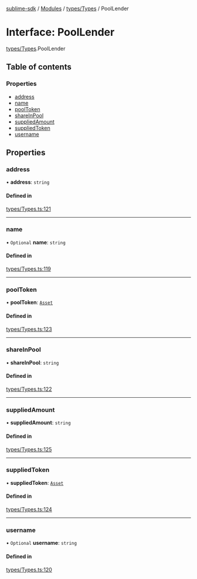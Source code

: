 [sublime-sdk](../README.md) / [Modules](../modules.md) / [types/Types](../modules/types_Types.md) / PoolLender

# Interface: PoolLender

[types/Types](../modules/types_Types.md).PoolLender

## Table of contents

### Properties

- [address](types_Types.PoolLender.md#address)
- [name](types_Types.PoolLender.md#name)
- [poolToken](types_Types.PoolLender.md#pooltoken)
- [shareInPool](types_Types.PoolLender.md#shareinpool)
- [suppliedAmount](types_Types.PoolLender.md#suppliedamount)
- [suppliedToken](types_Types.PoolLender.md#suppliedtoken)
- [username](types_Types.PoolLender.md#username)

## Properties

### address

• **address**: `string`

#### Defined in

[types/Types.ts:121](https://github.com/akshay111meher/sublime-sdk/blob/e2731c8/src/types/Types.ts#L121)

___

### name

• `Optional` **name**: `string`

#### Defined in

[types/Types.ts:119](https://github.com/akshay111meher/sublime-sdk/blob/e2731c8/src/types/Types.ts#L119)

___

### poolToken

• **poolToken**: [`Asset`](types_Types.Asset.md)

#### Defined in

[types/Types.ts:123](https://github.com/akshay111meher/sublime-sdk/blob/e2731c8/src/types/Types.ts#L123)

___

### shareInPool

• **shareInPool**: `string`

#### Defined in

[types/Types.ts:122](https://github.com/akshay111meher/sublime-sdk/blob/e2731c8/src/types/Types.ts#L122)

___

### suppliedAmount

• **suppliedAmount**: `string`

#### Defined in

[types/Types.ts:125](https://github.com/akshay111meher/sublime-sdk/blob/e2731c8/src/types/Types.ts#L125)

___

### suppliedToken

• **suppliedToken**: [`Asset`](types_Types.Asset.md)

#### Defined in

[types/Types.ts:124](https://github.com/akshay111meher/sublime-sdk/blob/e2731c8/src/types/Types.ts#L124)

___

### username

• `Optional` **username**: `string`

#### Defined in

[types/Types.ts:120](https://github.com/akshay111meher/sublime-sdk/blob/e2731c8/src/types/Types.ts#L120)
